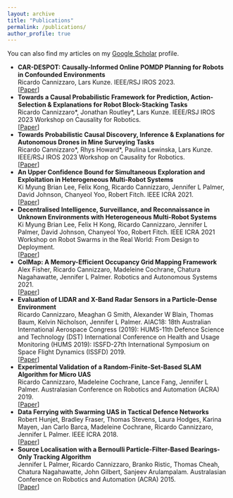 ```yaml
---
layout: archive
title: "Publications"
permalink: /publications/
author_profile: true
---
```


You can also find my articles on my [Google Scholar](https://scholar.google.com/citations?user=t6sS4b8AAAAJ&hl) profile.

* **CAR-DESPOT: Causally-Informed Online POMDP Planning for Robots in Confounded Environments** <br> Ricardo Cannizzaro, Lars Kunze. IEEE/RSJ IROS 2023.<br> [[Paper](http://arxiv.org/abs/2304.06848)]
* **Towards a Causal Probabilistic Framework for Prediction, Action-Selection & Explanations for Robot Block-Stacking Tasks** <br> Ricardo Cannizzaro\*, Jonathan Routley\*, Lars Kunze. IEEE/RSJ IROS 2023 Workshop on Causality for Robotics.<br> [[Paper](https://arxiv.org/abs/2308.06203)]
* **Towards Probabilistic Causal Discovery, Inference & Explanations for Autonomous Drones in Mine Surveying Tasks** <br> Ricardo Cannizzaro\*, Rhys Howard\*, Paulina Lewinska, Lars Kunze. IEEE/RSJ IROS 2023 Workshop on Causality for Robotics. <br> [[Paper](https://arxiv.org/abs/2308.10047)]
* **An Upper Confidence Bound for Simultaneous Exploration and Exploitation in Heterogeneous Multi-Robot Systems** <br> Ki Myung Brian Lee, Felix Kong, Ricardo Cannizzaro, Jennifer L Palmer, David Johnson, Chanyeol Yoo, Robert Fitch. IEEE ICRA 2021. <br> [[Paper](https://ieeexplore.ieee.org/document/9560822)]
* **Decentralised Intelligence, Surveillance, and Reconnaissance in Unknown Environments with Heterogeneous Multi-Robot Systems** <br> Ki Myung Brian Lee, Felix H Kong, Ricardo Cannizzaro, Jennifer L Palmer, David Johnson, Chanyeol Yoo, Robert Fitch. IEEE ICRA 2021 Workshop on Robot Swarms in the Real World: From Design to Deployment.<br> [[Paper](https://arxiv.org/abs/2106.09219)]
* **ColMap: A Memory-Efficient Occupancy Grid Mapping Framework** <br> Alex Fisher, Ricardo Cannizzaro, Madeleine Cochrane, Chatura Nagahawatte, Jennifer L Palmer. Robotics and Autonomous Systems 2021. <br> [[Paper](https://www.sciencedirect.com/science/article/pii/S0921889021000403)]
* **Evaluation of LIDAR and X-Band Radar Sensors in a Particle-Dense Environment** <br> Ricardo Cannizzaro, Meaghan G Smith, Alexander W Blain, Thomas Baum, Kelvin Nicholson, Jennifer L Palmer. AIAC18: 18th Australian International Aerospace Congress (2019): HUMS-11th Defence Science and Technology (DST) International Conference on Health and Usage Monitoring (HUMS 2019): ISSFD-27th International Symposium on Space Flight Dynamics (ISSFD) 2019. <br> [[Paper](https://www.researchgate.net/publication/348620221_Evaluation_of_LIDAR_and_X-Band_Radar_Sensors_in_a_Particle-Dense_Environment)]
* **Experimental Validation of a Random-Finite-Set-Based SLAM Algorithm for Micro UAS** <br> Ricardo Cannizzaro, Madeleine Cochrane, Lance Fang, Jennifer L Palmer. Australasian Conference on Robotics and Automation (ACRA) 2019. <br> [[Paper](https://ssl.linklings.net/conferences/acra/acra2019_proceedings/views/by_sub_type.html#pap105)]
* **Data Ferrying with Swarming UAS in Tactical Defence Networks** <br> Robert Hunjet, Bradley Fraser, Thomas Stevens, Laura Hodges, Karina Mayen, Jan Carlo Barca, Madeleine Cochrane, Ricardo Cannizzaro, Jennifer L Palmer. IEEE ICRA 2018. <br> [[Paper](https://ieeexplore.ieee.org/document/8463151)]
* **Source Localisation with a Bernoulli Particle-Filter-Based Bearings-Only Tracking Algorithm** <br> Jennifer L Palmer, Ricardo Cannizzaro, Branko Ristic, Thomas Cheah, Chatura Nagahawatte, John Gilbert, Sanjeev Arulampalam. Australasian Conference on Robotics and Automation (ACRA) 2015. <br> [[Paper](https://www.araa.asn.au/acra/acra2015/papers/pap170.pdf)]
